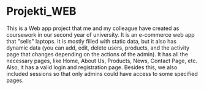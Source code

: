 # Projekti_WEB


This is a Web app project that me and my colleague have created as coursework in our second year of university. It is an e-commerce web app that "sells" laptops. It is mostly filled with static data, but it also has dynamic data (you can add, edit, delete users, products, and the activity page that changes depending on the actions of the admin). It has all the necessary pages, like Home, About Us, Products, News, Contact Page, etc. Also, it has a valid login and registration page. Besides this, we also included sessions so that only admins could have access to some specified pages.
